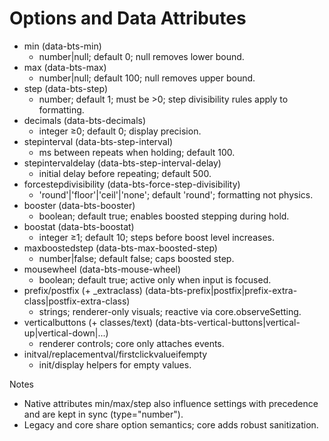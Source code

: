 # Options and Data Attributes

- min (data-bts-min)
  - number|null; default 0; null removes lower bound.
- max (data-bts-max)
  - number|null; default 100; null removes upper bound.
- step (data-bts-step)
  - number; default 1; must be >0; step divisibility rules apply to formatting.
- decimals (data-bts-decimals)
  - integer ≥0; default 0; display precision.
- stepinterval (data-bts-step-interval)
  - ms between repeats when holding; default 100.
- stepintervaldelay (data-bts-step-interval-delay)
  - initial delay before repeating; default 500.
- forcestepdivisibility (data-bts-force-step-divisibility)
  - 'round'|'floor'|'ceil'|'none'; default 'round'; formatting not physics.
- booster (data-bts-booster)
  - boolean; default true; enables boosted stepping during hold.
- boostat (data-bts-boostat)
  - integer ≥1; default 10; steps before boost level increases.
- maxboostedstep (data-bts-max-boosted-step)
  - number|false; default false; caps boosted step.
- mousewheel (data-bts-mouse-wheel)
  - boolean; default true; active only when input is focused.
- prefix/postfix (+ _extraclass) (data-bts-prefix|postfix|prefix-extra-class|postfix-extra-class)
  - strings; renderer-only visuals; reactive via core.observeSetting.
- verticalbuttons (+ classes/text) (data-bts-vertical-buttons|vertical-up|vertical-down|...)
  - renderer controls; core only attaches events.
- initval/replacementval/firstclickvalueifempty
  - init/display helpers for empty values.

Notes
- Native attributes min/max/step also influence settings with precedence and are kept in sync (type="number").
- Legacy and core share option semantics; core adds robust sanitization.
